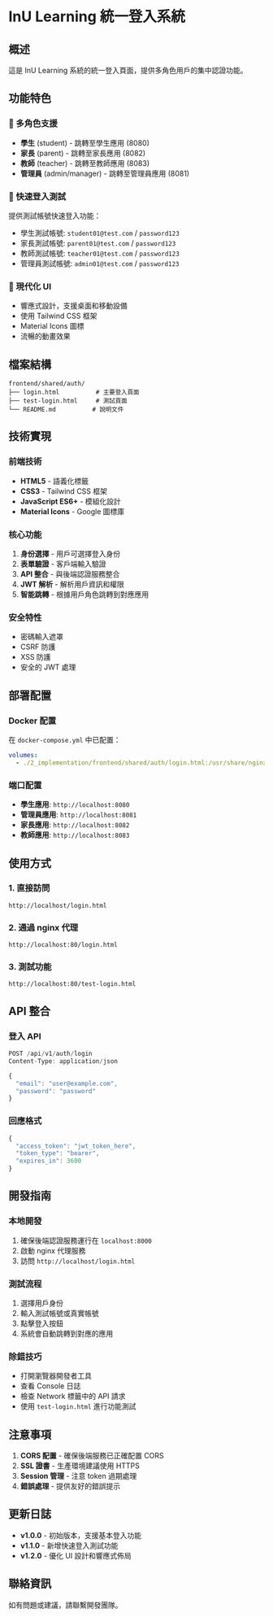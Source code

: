 # InU Learning 統一登入系統

## 概述

這是 InU Learning 系統的統一登入頁面，提供多角色用戶的集中認證功能。

## 功能特色

### 🔐 多角色支援
- **學生** (student) - 跳轉至學生應用 (8080)
- **家長** (parent) - 跳轉至家長應用 (8082)  
- **教師** (teacher) - 跳轉至教師應用 (8083)
- **管理員** (admin/manager) - 跳轉至管理員應用 (8081)

### 🚀 快速登入測試
提供測試帳號快速登入功能：
- 學生測試帳號: `student01@test.com` / `password123`
- 家長測試帳號: `parent01@test.com` / `password123`
- 教師測試帳號: `teacher01@test.com` / `password123`
- 管理員測試帳號: `admin01@test.com` / `password123`

### 🎨 現代化 UI
- 響應式設計，支援桌面和移動設備
- 使用 Tailwind CSS 框架
- Material Icons 圖標
- 流暢的動畫效果

## 檔案結構

```
frontend/shared/auth/
├── login.html          # 主要登入頁面
├── test-login.html     # 測試頁面
└── README.md          # 說明文件
```

## 技術實現

### 前端技術
- **HTML5** - 語義化標籤
- **CSS3** - Tailwind CSS 框架
- **JavaScript ES6+** - 模組化設計
- **Material Icons** - Google 圖標庫

### 核心功能
1. **身份選擇** - 用戶可選擇登入身份
2. **表單驗證** - 客戶端輸入驗證
3. **API 整合** - 與後端認證服務整合
4. **JWT 解析** - 解析用戶資訊和權限
5. **智能跳轉** - 根據用戶角色跳轉到對應應用

### 安全特性
- 密碼輸入遮罩
- CSRF 防護
- XSS 防護
- 安全的 JWT 處理

## 部署配置

### Docker 配置
在 `docker-compose.yml` 中已配置：
```yaml
volumes:
  - ./2_implementation/frontend/shared/auth/login.html:/usr/share/nginx/html/login.html
```

### 端口配置
- **學生應用**: `http://localhost:8080`
- **管理員應用**: `http://localhost:8081`
- **家長應用**: `http://localhost:8082`
- **教師應用**: `http://localhost:8083`

## 使用方式

### 1. 直接訪問
```
http://localhost/login.html
```

### 2. 通過 nginx 代理
```
http://localhost:80/login.html
```

### 3. 測試功能
```
http://localhost:80/test-login.html
```

## API 整合

### 登入 API
```javascript
POST /api/v1/auth/login
Content-Type: application/json

{
  "email": "user@example.com",
  "password": "password"
}
```

### 回應格式
```javascript
{
  "access_token": "jwt_token_here",
  "token_type": "bearer",
  "expires_in": 3600
}
```

## 開發指南

### 本地開發
1. 確保後端認證服務運行在 `localhost:8000`
2. 啟動 nginx 代理服務
3. 訪問 `http://localhost/login.html`

### 測試流程
1. 選擇用戶身份
2. 輸入測試帳號或真實帳號
3. 點擊登入按鈕
4. 系統會自動跳轉到對應的應用

### 除錯技巧
- 打開瀏覽器開發者工具
- 查看 Console 日誌
- 檢查 Network 標籤中的 API 請求
- 使用 `test-login.html` 進行功能測試

## 注意事項

1. **CORS 配置** - 確保後端服務已正確配置 CORS
2. **SSL 證書** - 生產環境建議使用 HTTPS
3. **Session 管理** - 注意 token 過期處理
4. **錯誤處理** - 提供友好的錯誤提示

## 更新日誌

- **v1.0.0** - 初始版本，支援基本登入功能
- **v1.1.0** - 新增快速登入測試功能
- **v1.2.0** - 優化 UI 設計和響應式佈局

## 聯絡資訊

如有問題或建議，請聯繫開發團隊。 